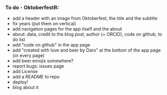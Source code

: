 ### To do - OktoberfestR:

* add a header with an image from Oktoberfest, the title and the subtitle
* fix years (put them on vertical)
* add navigation pages for the app itself and the about
* about: data, credit to the blog post, author (+ ORCID), code on github, to do list
* add "code on github" in the app page 
* add "created with love and beer by Daro" at the bottom of the app page (or every page)
* add beer emojis somewhere?
* report bugs: issues page
* add License
* add a README to repo
* deploy!
* blog about it